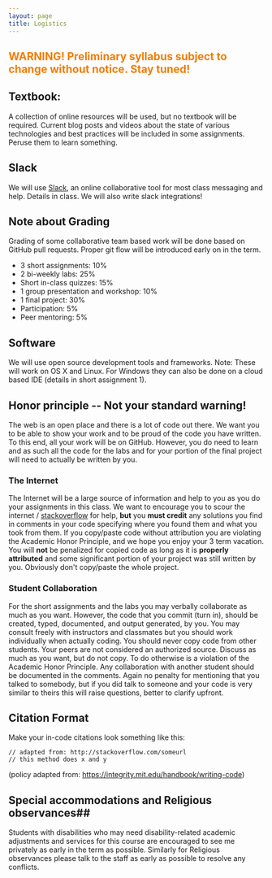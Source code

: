 ```yaml
---
layout: page
title: Logistics
---
```



## <span style="color: #F27D00">WARNING! Preliminary syllabus subject to change without notice. Stay tuned!</span> ##


## Textbook: ##

A collection of online resources will be used, but no textbook will be required.  Current blog posts and videos about the state of various technologies and best practices will be included in some assignments.  Peruse them to learn something.

## Slack ##

We will use [Slack](http://slack.com), an online collaborative tool for most class messaging and help. Details in class. We will also write slack integrations!

## Note about Grading ##

Grading of some collaborative team based work will be done based on GitHub pull requests.  Proper git flow will be introduced early on in the term.

  - 3 short assignments: 10%
  - 2 bi-weekly labs:  25%
  - Short in-class quizzes:  15%
  - 1 group presentation and workshop: 10%
  - 1 final project:  30%
  - Participation:  5%
  - Peer mentoring: 5%

## Software ##

We will use open source development tools and frameworks.  Note: These will work on OS X and Linux. For Windows they can also be done on a cloud based IDE (details in short assignment 1).

## Honor principle -- Not your standard warning! ##

The web is an open place and there is a lot of code out there.  We want you to be able to show your work and to be proud of the code you have written.  To this end, all your work will be on GitHub.  However, you do need to learn and as such all the code for the labs and for your portion of the final project will need to actually be written by you.

### The Internet

The Internet will be a large source of information and help to you as you do your assignments in this class.  We want to encourage you to scour the internet / [stackoverflow](http://stackoverflow.com) for help, **but** you **must credit** any solutions you find in comments in your code specifying where you found them and what you took from them.  If you copy/paste code without attribution you are violating the Academic Honor Principle, and we hope you enjoy your 3 term vacation.  You will **not** be penalized for copied code as long as it is **properly attributed** and some significant portion of your project was still written by you. Obviously don't copy/paste the whole project.

### Student Collaboration

For the short assignments and the labs you may verbally collaborate as much as you want. However, the code that you commit (turn in), should be created, typed, documented, and output generated, by you. You may consult freely with instructors and classmates but you should work individually when actually coding. You should never copy code from other students. Your peers are not considered an authorized source. Discuss as much as you want, but do not copy. To do otherwise is a violation of the Academic Honor Principle. Any collaboration with another student should be documented in the comments.  Again no penalty for mentioning that you talked to somebody, but if you did talk to someone and your code is very similar to theirs this will raise questions, better to clarify upfront.

## Citation Format

Make your in-code citations look something like this:

```
// adapted from: http://stackoverflow.com/someurl
// this method does x and y
```

(policy adapted from: https://integrity.mit.edu/handbook/writing-code)


## Special accommodations and Religious observances##

Students with disabilities who may need disability-related academic adjustments and services for this course are encouraged to see me privately as early in the term as possible.  Similarly for Religious observances please talk to the staff as early as possible to resolve any conflicts.
